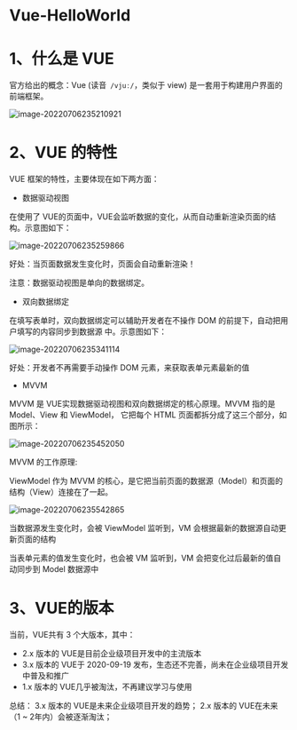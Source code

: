 # Vue-HelloWorld

# 1、什么是 VUE

官方给出的概念：Vue (读音` /vjuː/`，类似于 view) 是一套用于构建用户界面的前端框架。

![image-20220706235210921](C:/Users/wangnaixing/AppData/Roaming/Typora/typora-user-images/image-20220706235210921.png)



# 2、VUE 的特性

VUE 框架的特性，主要体现在如下两方面：

- 数据驱动视图

在使用了 VUE的页面中，VUE会监听数据的变化，从而自动重新渲染页面的结构。示意图如下：

![image-20220706235259866](C:/Users/wangnaixing/AppData/Roaming/Typora/typora-user-images/image-20220706235259866.png)

好处：当页面数据发生变化时，页面会自动重新渲染！

注意：数据驱动视图是单向的数据绑定。

- 双向数据绑定

在填写表单时，双向数据绑定可以辅助开发者在不操作 DOM 的前提下，自动把用户填写的内容同步到数据源 中。示意图如下：

![image-20220706235341114](C:/Users/wangnaixing/AppData/Roaming/Typora/typora-user-images/image-20220706235341114.png)

好处：开发者不再需要手动操作 DOM 元素，来获取表单元素最新的值

-  MVVM

MVVM 是 VUE实现数据驱动视图和双向数据绑定的核心原理。MVVM 指的是 Model、View 和 ViewModel， 它把每个 HTML 页面都拆分成了这三个部分，如图所示：

![image-20220706235452050](C:/Users/wangnaixing/AppData/Roaming/Typora/typora-user-images/image-20220706235452050.png)

MVVM 的工作原理:

ViewModel 作为 MVVM 的核心，是它把当前页面的数据源（Model）和页面的结构（View）连接在了一起。

![image-20220706235542865](C:/Users/wangnaixing/AppData/Roaming/Typora/typora-user-images/image-20220706235542865.png)

当数据源发生变化时，会被 ViewModel 监听到，VM 会根据最新的数据源自动更新页面的结构 

当表单元素的值发生变化时，也会被 VM 监听到，VM 会把变化过后最新的值自动同步到 Model 数据源中

# 3、VUE的版本

当前，VUE共有 3 个大版本，其中：

- 2.x 版本的 VUE是目前企业级项目开发中的主流版本
- 3.x 版本的 VUE于 2020-09-19 发布，生态还不完善，尚未在企业级项目开发中普及和推广
- 1.x 版本的 VUE几乎被淘汰，不再建议学习与使用

总结： 3.x 版本的 VUE是未来企业级项目开发的趋势； 2.x 版本的 VUE在未来（1 ~ 2年内）会被逐渐淘汰；




